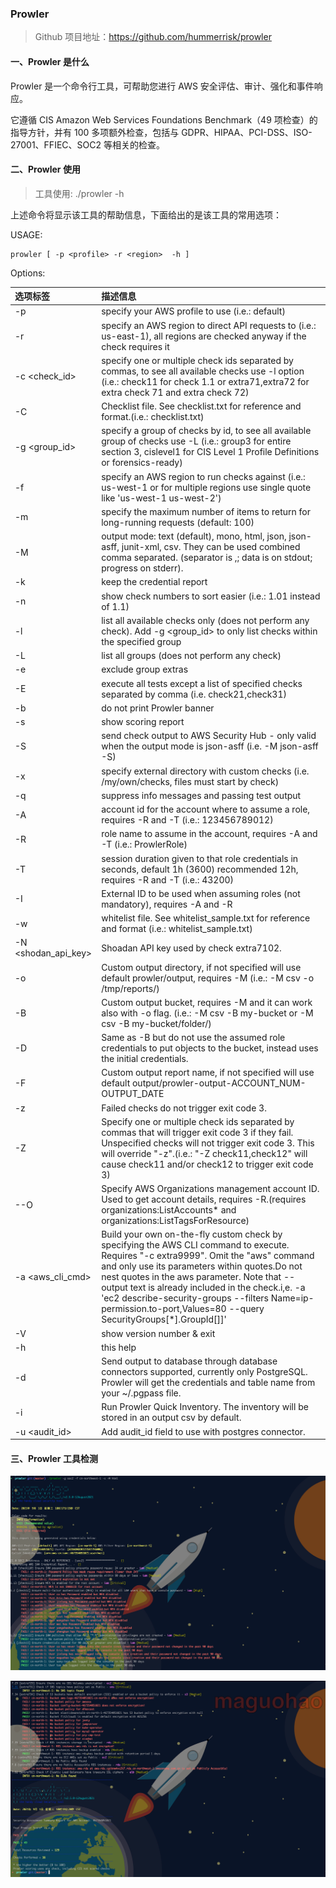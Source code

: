 
### Prowler

> Github 项目地址：https://github.com/hummerrisk/prowler
 
#### 一、Prowler 是什么

Prowler 是一个命令行工具，可帮助您进行 AWS 安全评估、审计、强化和事件响应。

它遵循 CIS Amazon Web Services Foundations Benchmark（49 项检查）的指导方针，并有 100 多项额外检查，包括与 GDPR、HIPAA、PCI-DSS、ISO-27001、FFIEC、SOC2 等相关的检查。

#### 二、Prowler 使用

> 工具使用: ./prowler -h

上述命令将显示该工具的帮助信息，下面给出的是该工具的常用选项：

USAGE:

    prowler [ -p <profile> -r <region>  -h ]

Options:

| 选项标签                           | 描述信息                                                                                                                                                                                                                                                                                                                                                                                                                                                                                                                                                                                                                                                                                                                                                                         |
|:-------------------------------|:-----------------------------------------------------------------------------------------------------------------------------------------------------------------------------------------------------------------------------------------------------------------------------------------------------------------------------------------------------------------------------------------------------------------------------------------------------------------------------------------------------------------------------------------------------------------------------------------------------------------------------------------------------------------------------------------------------------------------------------------------------------------------------|
| -p <profile>                   | specify your AWS profile to use (i.e.: default)                                                                                                                                                                                                                                                                                                                                                                                                                                                                                                                                                                                                                                                                                                                              |
| -r <region>                    | specify an AWS region to direct API requests to (i.e.: us-east-1), all regions are checked anyway if the check requires it                                                                                                                                                                                                                                                                                                                                                                                                                                                                                                                                                                                                                                                   |
| -c <check_id>                  | specify one or multiple check ids separated by commas, to see all available checks use -l option (i.e.: check11 for check 1.1 or extra71,extra72 for extra check 71 and extra check 72)                                                                                                                                                                                                                                                                                                                                                                                                                                                                                                                                                                                      |
| -C                             | Checklist file. See checklist.txt for reference and format.(i.e.: checklist.txt)                                                                                                                                                                                                                                                                                                                                                                                                                                                                                                                                                                                                                                                                                             |
| -g <group_id>                  | specify a group of checks by id, to see all available group of checks use  -L (i.e.: group3 for entire section 3, cislevel1 for CIS Level 1 Profile Definitions or forensics-ready)                                                                                                                                                                                                                                                                                                                                                                                                                                                                                                                                                                                          |
| -f <filterregion>              | specify an AWS region to run checks against (i.e.: us-west-1 or for multiple regions use single quote like 'us-west-1 us-west-2')                                                                                                                                                                                                                                                                                                                                                                                                                                                                                                                                                                                                                                            |
| -m <maxitems>                  | specify the maximum number of items to return for long-running requests (default: 100)                                                                                                                                                                                                                                                                                                                                                                                                                                                                                                                                                                                                                                                                                       |
| -M <mode>                      | output mode: text (default), mono, html, json, json-asff, junit-xml, csv. They can be used combined comma separated. (separator is ,; data is on stdout; progress on stderr).                                                                                                                                                                                                                                                                                                                                                                                                                                                                                                                                                                                                |
| -k                             | keep the credential report                                                                                                                                                                                                                                                                                                                                                                                                                                                                                                                                                                                                                                                                                                                                                   |
| -n                             | show check numbers to sort easier (i.e.: 1.01 instead of 1.1)                                                                                                                                                                                                                                                                                                                                                                                                                                                                                                                                                                                                                                                                                                                |
| -l                             | list all available checks only (does not perform any check). Add -g <group_id> to only list checks within the specified group                                                                                                                                                                                                                                                                                                                                                                                                                                                                                                                                                                                                                                                |
| -L                             | list all groups (does not perform any check)                                                                                                                                                                                                                                                                                                                                                                                                                                                                                                                                                                                                                                                                                                                                 |
| -e                             | exclude group extras                                                                                                                                                                                                                                                                                                                                                                                                                                                                                                                                                                                                                                                                                                                                                         |
| -E                             | execute all tests except a list of specified checks separated by comma (i.e. check21,check31)                                                                                                                                                                                                                                                                                                                                                                                                                                                                                                                                                                                                                                                                                |
| -b                             | do not print Prowler banner                                                                                                                                                                                                                                                                                                                                                                                                                                                                                                                                                                                                                                                                                                                                                  |
| -s                             | show scoring report                                                                                                                                                                                                                                                                                                                                                                                                                                                                                                                                                                                                                                                                                                                                                          |
| -S                             | send check output to AWS Security Hub - only valid when the output mode is json-asff (i.e. -M json-asff -S)                                                                                                                                                                                                                                                                                                                                                                                                                                                                                                                                                                                                                                                                  |
| -x                             | specify external directory with custom checks (i.e. /my/own/checks, files must start by check)                                                                                                                                                                                                                                                                                                                                                                                                                                                                                                                                                                                                                                                                               |
| -q                             | suppress info messages and passing test output                                                                                                                                                                                                                                                                                                                                                                                                                                                                                                                                                                                                                                                                                                                               |
| -A                             | account id for the account where to assume a role, requires -R and -T (i.e.: 123456789012)                                                                                                                                                                                                                                                                                                                                                                                                                                                                                                                                                                                                                                                                                   |
| -R                             | role name to assume in the account, requires -A and -T (i.e.: ProwlerRole)                                                                                                                                                                                                                                                                                                                                                                                                                                                                                                                                                                                                                                                                                                   |
| -T                             | session duration given to that role credentials in seconds, default 1h (3600) recommended 12h, requires -R and -T (i.e.: 43200)                                                                                                                                                                                                                                                                                                                                                                                                                                                                                                                                                                                                                                              |
| -I                             | External ID to be used when assuming roles (not mandatory), requires -A and -R                                                                                                                                                                                                                                                                                                                                                                                                                                                                                                                                                                                                                                                                                               |
| -w                             | whitelist file. See whitelist_sample.txt for reference and format (i.e.: whitelist_sample.txt)                                                                                                                                                                                                                                                                                                                                                                                                                                                                                                                                                                                                                                                                               |
| -N <shodan_api_key>            | Shoadan API key used by check extra7102.                                                                                                                                                                                                                                                                                                                                                                                                                                                                                                                                                                                                                                                                                                                                     |
| -o                             | Custom output directory, if not specified will use default prowler/output, requires -M <mode> (i.e.: -M csv -o /tmp/reports/)                                                                                                                                                                                                                                                                                                                                                                                                                                                                                                                                                                                                                                                |
| -B                             | Custom output bucket, requires -M <mode> and it can work also with -o flag. (i.e.: -M csv -B my-bucket or -M csv -B my-bucket/folder/)                                                                                                                                                                                                                                                                                                                                                                                                                                                                                                                                                                                                                                       |
| -D                             | Same as -B but do not use the assumed role credentials to put objects to the bucket, instead uses the initial credentials.                                                                                                                                                                                                                                                                                                                                                                                                                                                                                                                                                                                                                                                   |
| -F                             | Custom output report name, if not specified will use default output/prowler-output-ACCOUNT_NUM-OUTPUT_DATE                                                                                                                                                                                                                                                                                                                                                                                                                                                                                                                                                                                                                                                                   |
| -z                             | Failed checks do not trigger exit code 3.                                                                                                                                                                                                                                                                                                                                                                                                                                                                                                                                                                                                                                                                                                                                    |
| -Z                             | Specify one or multiple check ids separated by commas that will trigger exit code 3 if they fail. Unspecified checks will not trigger exit code 3. This will override "-z".(i.e.: "-Z check11,check12" will cause check11 and/or check12 to trigger exit code 3)                                                                                                                                                                                                                                                                                                                                                                                                                                                                                                             |
| --O <mgmnt acct ID>            | Specify AWS Organizations management account ID. Used to get account details, requires -R.(requires organizations:ListAccounts* and organizations:ListTagsForResource)                                                                                                                                                                                                                                                                                                                                                                                                                                                                                                                                                                                                       |
| -a <aws_cli_cmd>               | Build your own on-the-fly custom check by specifying the AWS CLI command to execute. Requires "-c extra9999". Omit the "aws" command and only use its parameters within quotes.Do not nest quotes in the aws parameter. Note that --output text is already included in the check.i,e. -a 'ec2 describe-security-groups --filters Name=ip-permission.to-port,Values=80 --query SecurityGroups[*].GroupId[]]'                                                                                                                                                                                                                                                                                                                                                                  |
| -V                             | show version number & exit                                                                                                                                                                                                                                                                                                                                                                                                                                                                                                                                                                                                                                                                                                                                                   |
| -h                             | this help                                                                                                                                                                                                                                                                                                                                                                                                                                                                                                                                                                                                                                                                                                                                                                    |
| -d <provider>                  | Send output to database through database connectors supported, currently only PostgreSQL. Prowler will get the credentials and table name from your ~/.pgpass file.                                                                                                                                                                                                                                                                                                                                                                                                                                                                                                                                                                                                          |
| -i                             | Run Prowler Quick Inventory. The inventory will be stored in an output csv by default.                                                                                                                                                                                                                                                                                                                                                                                                                                                                                                                                                                                                                                                                                       |
| -u <audit_id>                  | Add audit_id field to use with postgres connector.                                                                                                                                                                                                                                                                                                                                                                                                                                                                                                                                                                                                                                                                                                                           |

#### 三、Prowler 工具检测

![prowler](../img/question/prowler1.png)

![prowler](../img/question/prowler2.png)


